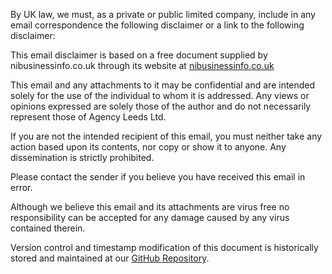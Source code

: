 By UK law, we must, as a private or public limited company, include in any email correspondence the following disclaimer or a link to the following disclaimer:

This email disclaimer is based on a free document supplied by nibusinessinfo.co.uk through its website at [nibusinessinfo.co.uk](https://www.nibusinessinfo.co.uk/)

This email and any attachments to it may be confidential and are intended solely for the use of the individual to whom it is addressed. Any views or opinions expressed are solely those of the author and do not necessarily represent those of Agency Leeds Ltd.

If you are not the intended recipient of this email, you must neither take any action based upon its contents, nor copy or show it to anyone. Any dissemination is strictly prohibited.

Please contact the sender if you believe you have received this email in error.

Although we believe this email and its attachments are virus free no responsibility can be accepted for any damage caused by any virus contained therein.

Version control and timestamp modification of this document is historically stored and maintained at our [GitHub Repository](https://github.com/agencyleeds/legal-documents).

